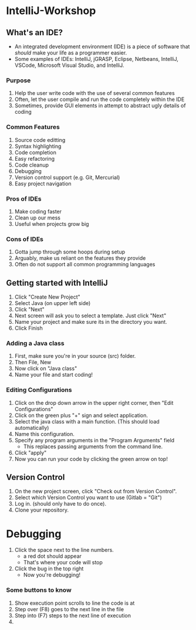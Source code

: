 # IntelliJ-Workshop

## What's an IDE?
   - An integrated development environment (IDE) is a piece of software that *should* make your life as a programmer easier.
   - Some examples of IDEs: IntelliJ, jGRASP, Eclipse, Netbeans, IntelliJ, VSCode, Microsoft Visual Studio, and IntelliJ.
   
   ### Purpose
   1. Help the user write code with the use of several common features
   2. Often, let the user compile and run the code completely within the IDE
   3. Sometimes, provide GUI elements in attempt to abstract ugly details of coding
   
   ### Common Features
   1. Source code editting
   2. Syntax highlighting
   3. Code completion
   4. Easy refactoring
   5. Code cleanup
   6. Debugging
   7. Version control support (e.g. Git, Mercurial)
   8. Easy project navigation
   
   ### Pros of IDEs
   1. Make coding faster
   2. Clean up our mess
   3. Useful when projects grow big
   
   ### Cons of IDEs
   1. Gotta jump through some hoops during setup
   2. Arguably, make us reliant on the features they provide
   3. Often do not support all common programming languages

## Getting started with IntelliJ
   1. Click "Create New Project"
   2. Select Java (on upper left side)
   3. Click "Next"
   4. Next screen will ask you to select a template. Just click "Next"
   5. Name your project and make sure its in the directory you want.
   6. Click Finish
   
   ### Adding a Java class
   1. First, make sure you're in your source (src) folder.
   2. Then File, New
   3. Now click on "Java class"
   4. Name your file and start coding!

   ### Editing Configurations
  1. Click on the drop down arrow in the upper right corner, then "Edit Configurations"
  2. Click on the green plus "+" sign and select application.
  3. Select the java class with a main function. (This should load automatically)
  4. Name this configuration.
  5. Specify any program arguments in the "Program Arguments" field
      - This replaces passing arguments from the command line.
  6. Click "apply"
  7. Now you can run your code by clicking the green arrow on top!

## Version Control
   1. On the new project screen, click "Check out from Version Control".
   2. Select which Version Control you want to use (Gitlab = "Git")
   3. Log in. (should only have to do once).
   4. Clone your repository.

# Debugging
   1. Click the space next to the line numbers.
      - a red dot should appear
      - That's where your code will stop
   2. Click the bug in the top right
      - Now you're debugging!
   ### Some buttons to know
   1. Show execution point scrolls to line the code is at
   2. Step over (F8) goes to the next line in the file
   3. Step into (F7) steps to the next line of execution
   4. 
